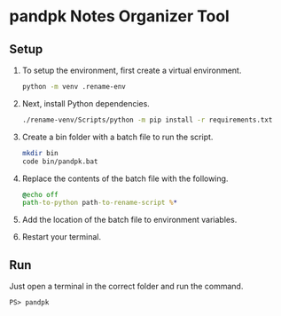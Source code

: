 # pandpk Notes Organizer Tool

## Setup
1.  To setup the environment, first create a virtual environment.

    ```sh
    python -m venv .rename-env
    ```

2.  Next, install Python dependencies.

    ```sh
    ./rename-venv/Scripts/python -m pip install -r requirements.txt
    ```

3. Create a bin folder with a batch file to run the script.

    ```sh
    mkdir bin
    code bin/pandpk.bat
    ```

4.  Replace the contents of the batch file with the following.

    ```bat
    @echo off
    path-to-python path-to-rename-script %*
    ```

5.  Add the location of the batch file to environment variables.
6.  Restart your terminal.

## Run
Just open a terminal in the correct folder and run the command.
```pwsh
PS> pandpk
```